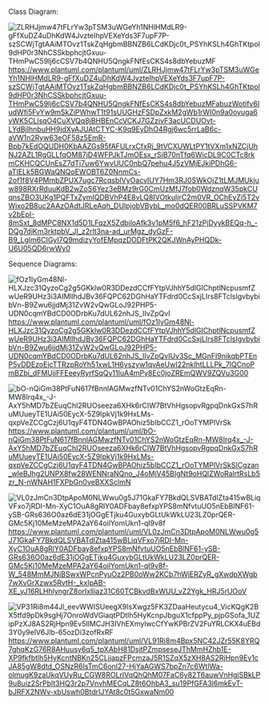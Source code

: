 
Class Diagram:

![ZLRHJjmw47tFLrYw3pTSM3uWGeYh1NHlHMdLR9-gFfXuDZ4uDhKdW4JvzteIhpVEXeYds3F7upF7P-szSCWjTgtAAiMTOvz1TskZqHgbmBBNZB6LCdKDjc0t_PSYhKSLh4GhTKtpol9dHP0r3NhCSSkbphcjtGxuu-THmPwC59Ij6cCSV7b4QNHU5QngkFNfEsCKS4s8dbYebuzMF](https://github.com/stanislav1502/javaOopCrawler/assets/80790229/42c2223a-a877-42f2-ac98-1da55e42aec9)
https://www.plantuml.com/plantuml/uml/ZLRHJjmw47tFLrYw3pTSM3uWGeYh1NHlHMdLR9-gFfXuDZ4uDhKdW4JvzteIhpVEXeYds3F7upF7P-szSCWjTgtAAiMTOvz1TskZqHgbmBBNZB6LCdKDjc0t_PSYhKSLh4GhTKtpol9dHP0r3NhCSSkbphcjtGxuu-THmPwC59Ij6cCSV7b4QNHU5QngkFNfEsCKS4s8dbYebuzMFabuzWotifv6IudWfi5FvYw9mSkZiPWhwT1t91sUUGHzFSDpZxkM2gWb1rWI0n9a0oyuga6vWK5CLlsqO4CuXVQq8jBHBEnCcVCKJ7GZzjvF3acUCDUOvt-LYdBjIhnbuHH9jdXyAJUAtCTYC-K9q9EyDhO4Rgj6wc5rrLaB6c-aVW1n2Ryw63eOF58z5EmR-Bpb7kEdOQUDH0KbAAZGs95fAFULrxCfxRj_9tVCXUWLtPY1tVXm1xNZCjUhNJ2AZL1RgGLLfqOM87jD4WFPJkTJmOEsx_rSiB70nTfq6WicDL9C0CTc8rkmCKHCQCUnEsZ7dTj7uw6YwvUUC0nbQ7pehu4J5zVMjEJkiPDhG6-aTIELk5BGWaQNQoEWOBT6Z0NnmCs-2of1f8V4PMmbZPUX7ugc7RcqsbIVyOacvIUY7Hm3RJ0SWkOjZ1tLMJMUkjuw898RXrRduuKdB2wZoS6Yez3eBMz9rG0CmUzMfJ7fob0WdznqW35pkCUqnsZBO3UKg1PQFTxZymIQDBVhP4E8vLQ8IVOtkuIjrC2m0VR_OChEyZi5T2vWjxo2B8uc2AAzOAdtJRLeAqh_DUlpjobVBybL_mo0dQER00BRLuSSPVKM7v2bEpI-8mSxt_8dMPC8NX1d5D1LFqzX5ZdbiloAfk3v1pM5f6_hF21zPjDyykBEQq-h_-DQg7djKm3rktpbV_JI_z2rlt3na-ad_urMgz_dyGzF-B9_Lglm6CIGyI7Q9mdizyYofEMpqzDODFtPK2QKJWnAyPHQDk-U6U05QD6rwWy0

Sequence Diagrams:

![fOz1IyGm48Nl-HLXJzc31QyzoCg2g5GKklw0R3DDezdCCfFYtpVJhhY5dlGIChptlNcpusmfZwUeR9UHz3i3AIMllhdJBv36FQPC62DGhHaYTFdrd0CcSxjLIrs8FTclsIgvbybibVn-B9Zwu6jjdMj31ZvW2vQwGLoJ92PHP5-UDN0cqmYBdCD0ODrbKu7dUL62nhJS_IIvZpQvI](https://github.com/stanislav1502/javaOopCrawler/assets/80790229/709e83d8-2c7c-4787-a311-885fb59bdeae)
https://www.plantuml.com/plantuml/uml/fOz1IyGm48Nl-HLXJzc31QyzoCg2g5GKklw0R3DDezdCCfFYtpVJhhY5dlGIChptlNcpusmfZwUeR9UHz3i3AIMllhdJBv36FQPC62DGhHaYTFdrd0CcSxjLIrs8FTclsIgvbybibVn-B9Zwu6jjdMj31ZvW2vQwGLoJ92PHP5-UDN0cqmYBdCD0ODrbKu7dUL62nhJS_IIvZpQvIUv3Sc_MGnFI9nikqbPTEnP5vDDEzoEjcTTRzpRoYh51xwL1H6yszyw1qvAeUwI22nkIhtLLLPk_7lQCnoPmBZbi_dFMUjiFFEeeyRyrfSqQy11IuA4mPy8Ec0joZREmQWV9ZQVu3G00

![bO-nQiGm38PtFuN617fBnnlAGMwzfNTv01ChYS2nWoGtzEqRn-MW8Irq4x_-J-AxY5hMD7bZEuqChI2RUOseeza6XHk6rCIW7BtVhHgsopvRgpqDnkGxS7hRuMUueyTE1UAi50EycX-5Z9IpkVj1k9HxLMs-qxpVeZCCgCzj6U1qyF4TDN4GwBPAOhiz5bIbCCZ1_rOoTYMPlVrSk](https://github.com/stanislav1502/javaOopCrawler/assets/80790229/56afd404-d88e-4be6-a8ee-6728dba1af08)
https://www.plantuml.com/plantuml/uml/bO-nQiGm38PtFuN617fBnnlAGMwzfNTv01ChYS2nWoGtzEqRn-MW8Irq4x_-J-AxY5hMD7bZEuqChI2RUOseeza6XHk6rCIW7BtVhHgsopvRgpqDnkGxS7hRuMUueyTE1UAi50EycX-5Z9IpkVj1k9HxLMs-qxpVeZCCgCzj6U1qyF4TDN4GwBPAOhiz5bIbCCZ1_rOoTYMPlVrSkSICgzan_wleBJhg2UNPX8fw28WENNraNQno_J4oMjV45BIgNt9oHQlZWoRalrtRsLb5zr_N-nWNAH1FXPbGn0veBXXSclmN

![VL0zJmCn3DtpApoM0NLWwu0g5J71GkaFY7BkdQLSVBATdlZta415wBLiqVFxo7jRDI-Mn-XyC1OuA8gRlY0ADFbay8efxpYPS8mNfvtuUO5nEbBlNF61-ySB-GRs636O0az6dE31jOGgETjku4GuxybGLtUkWkLU23LZ0prQER-GMc5Kj10MeMzeMPA2aY64oilYomUkn1-qI9v8f](https://github.com/stanislav1502/javaOopCrawler/assets/80790229/4d0de4c5-1a53-4cd7-9efd-e593980c55c8)
https://www.plantuml.com/plantuml/uml/VL0zJmCn3DtpApoM0NLWwu0g5J71GkaFY7BkdQLSVBATdlZta415wBLiqVFxo7jRDI-Mn-XyC1OuA8gRlY0ADFbay8efxpYPS8mNfvtuUO5nEbBlNF61-ySB-GRs636O0az6dE31jOGgETjku4GuxybGLtUkWkLU23LZ0prQER-GMc5Kj10MeMzeMPA2aY64oilYomUkn1-qI9v8f-W_548MmMJNjBSwxWPcnPyuOz2PB0oWw2KCb7hWjERZyR_gXwdpXWgb7wXvGrXzwx5RvtH-_kxIpAB-XE_yJ16RLHhlyngrZ8orIxlliaz31C60TCBkvdBxWUU_vZ2Ygk_HRJ5rUOoV

![VP31Ri8m44Jl_eevWWISUeegX9IsXwgz5FK3ZDaaHeutycu4_VicKQgK2BX5tfd9pDk9sgHj7OnroWdVGiaqtPDtlh5HyKcnpJbguX1cfppPy_pjpGSofa_1UZipPzXJ8AS2RjHpn9Ev5lIMCJH3IVhEXmylwcCfYwKPBrZV2FuYRLCKX4uEBd3Y0y9elV6Jlb-65ozDi3zofRxRF](https://github.com/stanislav1502/javaOopCrawler/assets/80790229/de5b0982-2d29-4ee7-b52a-27fde0244df2)
https://www.plantuml.com/plantuml/uml/VL91Ri8m4Bpx5NC42JZr55K8YRQ7ghqKzG76R8AHuusy6q5_tpXAbH81DsjtPZmpseseJThMmHZhb1E-XP9fkfbtlh5HyKcntNBKn25CLjjapzFPcmzaJ5R1SZqX5zXH8AS2RjHpn9Ev1cJA85gW8dtd_OSNzR6IsTmC6onl27-HjYaAGWS7bpZn7c6WtlWa-olmugK9zaUkqVUyRu_CGW8ROLrlVqQhQhM07FaC6y82T6auwVnHgjSBkLP9u8uiz2SrPblt3HQ3r2p7VnvhMECqLZ8t6OhbA3_su19PfGFA3l6mkEvT-bJRFX2NWv-xbUswh0BtdrIJYAt8c0t5GxwaNm00

